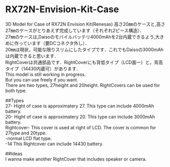 # RX72N-Envision-Kit-Case
3D Model for Case of RX72N Envision Kit(Renesas)
高さ20㎜のケースと,高さ27㎜のケースがとりあえず完成しています（それぞれ2ピース構造）．<br>
27㎜のケースは,Daisoのモバイルバッテリ4000mAhを2台内蔵できるよう,大きめに作っています（要DCコネクタ外し）．<br>
20㎜は現状，可能な限りスリムにしたタイプです．これでもDaisoの3000mAhは内蔵できると思います．<br>
RightCoverは共通部品です．RightCoverにも背低タイプ（LCD面一）と，背高タイプ（14430内蔵可）があります．
<br>
This model is still working in progress.<br>
But you can use freely if you want.<br>
There are two types, 27height and 20height.
RightCovers can be used for both type.

##Types<br>
 27- Hight of case is approximatery 27. This type can include 4000mAh battery.<br>
 20- Hight of case is approximatery 20. This type can include 3000mAh battery.<br>
 Rightcover- This cover is used at right of LCD. The cover is common for 27type and 20type.<br>
 -normal LCD flat type.<br>
 -14 This Rightcover can include 14430 battery.<br>


##Ideas<br>
I wanna make another RightCover that includes speaker or camera.
